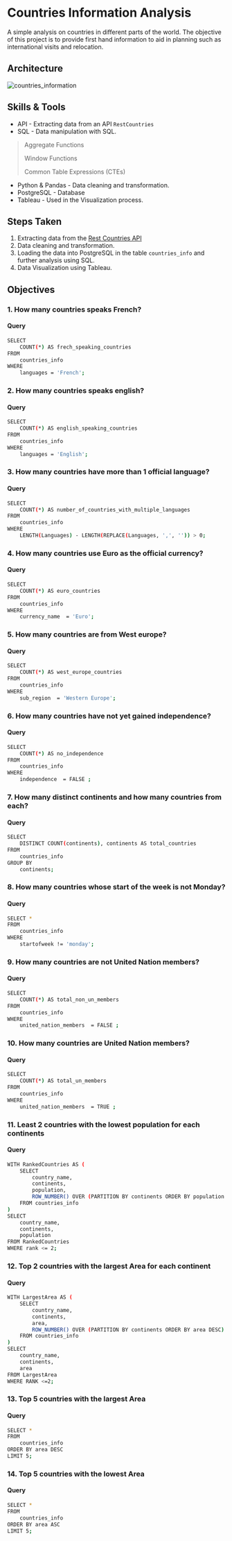 # Countries Information Analysis
A simple analysis on countries in different parts of the world. The objective of this project is to provide first hand information to aid in planning such as international visits and relocation. 

## Architecture
![countries_information](https://github.com/user-attachments/assets/ed9b01c0-4f97-41f6-8df4-4a62459cee70)

## Skills & Tools
- API - Extracting data from an API `RestCountries`
- SQL - Data manipulation with SQL.
 > Aggregate Functions
  > 
  > Window Functions
  > 
  > Common Table Expressions (CTEs)
- Python & Pandas - Data cleaning and transformation.
- PostgreSQL - Database
- Tableau - Used in the Visualization process.

## Steps Taken
1. Extracting data from the [Rest Countries API](https://restcountries.com/v3.1/all)
2. Data cleaning and transformation.
3. Loading the data into PostgreSQL in the table `countries_info` and further analysis using SQL. 
4. Data Visualization using Tableau.
   
## Objectives
### 1. How many countries speaks French?
#### Query
```sh
SELECT 
	COUNT(*) AS frech_speaking_countries
FROM 
	countries_info
WHERE 
	languages = 'French';
```

### 2. How many countries speaks english?
#### Query
```sh
SELECT 
	COUNT(*) AS english_speaking_countries
FROM 
	countries_info
WHERE 
	languages = 'English';
```

### 3. How many countries have more than 1 official language?
#### Query
```sh
SELECT 
	COUNT(*) AS number_of_countries_with_multiple_languages
FROM 
	countries_info
WHERE 
	LENGTH(Languages) - LENGTH(REPLACE(Languages, ',', '')) > 0;
```

### 4. How many countries use Euro as the official currency?
#### Query
```sh
SELECT 
	COUNT(*) AS euro_countries
FROM 
	countries_info
WHERE 
	currency_name  = 'Euro';
```

### 5. How many countries are from West europe?
#### Query
```sh
SELECT 
	COUNT(*) AS west_europe_countries
FROM 
	countries_info
WHERE 
	sub_region  = 'Western Europe';
```

### 6. How many countries have not yet gained independence?
#### Query
```sh
SELECT 
	COUNT(*) AS no_independence
FROM 
	countries_info
WHERE 
	independence  = FALSE ;
```

### 7. How many distinct continents and how many countries from each?
#### Query
```sh
SELECT  
	DISTINCT COUNT(continents), continents AS total_countries
FROM 
	countries_info
GROUP BY 
	continents;
```

### 8. How many countries whose start of the week is not Monday?
#### Query
```sh
SELECT * 
FROM 
	countries_info
WHERE 
	startofweek != 'monday';
```

### 9. How many countries are not United Nation members?
#### Query
```sh
SELECT 
	COUNT(*) AS total_non_un_members
FROM 
	countries_info
WHERE 
	united_nation_members  = FALSE ;
```

### 10. How many countries are United Nation members?
#### Query
```sh
SELECT 
	COUNT(*) AS total_un_members
FROM 
	countries_info
WHERE 
	united_nation_members  = TRUE ;
```

### 11. Least 2 countries with the lowest population for each continents
#### Query
```sh
WITH RankedCountries AS (
	SELECT
		country_name,
		continents,
		population,
		ROW_NUMBER() OVER (PARTITION BY continents ORDER BY population ASC) AS RANK 
	FROM countries_info
)
SELECT
	country_name,
	continents,
	population
FROM RankedCountries
WHERE rank <= 2;
```

### 12. Top 2 countries with the largest Area for each continent
#### Query
```sh
WITH LargestArea AS (
	SELECT 
		country_name,
		continents,
		area,
		ROW_NUMBER() OVER (PARTITION BY continents ORDER BY area DESC) AS rank
	FROM countries_info
)
SELECT
	country_name,
	continents,
	area 
FROM LargestArea
WHERE RANK <=2;
```

### 13. Top 5 countries with the largest Area
#### Query
```sh
SELECT * 
FROM 
	countries_info
ORDER BY area DESC
LIMIT 5;
```

### 14. Top 5 countries with the lowest Area
#### Query
```sh
SELECT * 
FROM 
	countries_info
ORDER BY area ASC
LIMIT 5;
```
